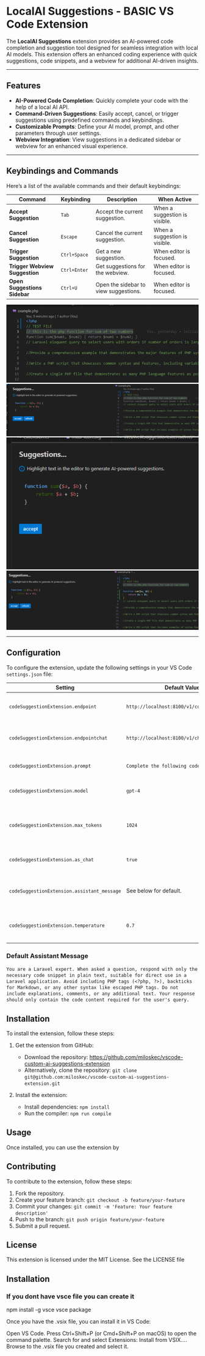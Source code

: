# LocalAI Suggestions - **BASIC** VS Code Extension

The **LocalAI Suggestions** extension provides an AI-powered code completion and suggestion tool designed for seamless integration with local AI models. This extension offers an enhanced coding experience with quick suggestions, code snippets, and a webview for additional AI-driven insights.

---

## Features

- **AI-Powered Code Completion**: Quickly complete your code with the help of a local AI API.
- **Command-Driven Suggestions**: Easily accept, cancel, or trigger suggestions using predefined commands and keybindings.
- **Customizable Prompts**: Define your AI model, prompt, and other parameters through user settings.
- **Webview Integration**: View suggestions in a dedicated sidebar or webview for an enhanced visual experience.

---

## Keybindings and Commands

Here’s a list of the available commands and their default keybindings:

| Command                            | Keybinding         | Description                               | When Active                    |
|------------------------------------|--------------------|-------------------------------------------|---------------------------------|
| **Accept Suggestion**              | `Tab`              | Accept the current suggestion.            | When a suggestion is visible.  |
| **Cancel Suggestion**              | `Escape`           | Cancel the current suggestion.            | When a suggestion is visible.  |
| **Trigger Suggestion**             | `Ctrl+Space`       | Get a new suggestion.                     | When editor is focused.        |
| **Trigger Webview Suggestion**     | `Ctrl+Enter`       | Get suggestions for the webview.          | When editor is focused.        |
| **Open Suggestions Sidebar**       | `Ctrl+U`           | Open the sidebar to view suggestions.     | When editor is focused.        |


![Inline](https://raw.githubusercontent.com/miloskec/vscode-custom-ai-suggestions-extension/refs/heads/master/src/media/ctrl%2Bspace.png)
![Sidebar](https://raw.githubusercontent.com/miloskec/vscode-custom-ai-suggestions-extension/refs/heads/master/src/media/ctrl%2Bu.png)
![WebViewPanel](https://raw.githubusercontent.com/miloskec/vscode-custom-ai-suggestions-extension/refs/heads/master/src/media/ctrl%2Benter.png)
![Accept](https://raw.githubusercontent.com/miloskec/vscode-custom-ai-suggestions-extension/refs/heads/master/src/media/accept.png)

---

## Configuration

To configure the extension, update the following settings in your VS Code `settings.json` file:

| Setting                              | Default Value                                    | Description                                                      |
|--------------------------------------|--------------------------------------------------|------------------------------------------------------------------|
| `codeSuggestionExtension.endpoint`   | `http://localhost:8100/v1/completions`          | The LocalAI API endpoint for completions.                       |
| `codeSuggestionExtension.endpointchat` | `http://localhost:8100/v1/chat/completions`    | The LocalAI API endpoint for chat-based completions.            |
| `codeSuggestionExtension.prompt`     | `Complete the following code:`                  | The prompt used by the AI model.                                |
| `codeSuggestionExtension.model`      | `gpt-4`                                         | The AI model used for suggestions.                              |
| `codeSuggestionExtension.max_tokens` | `1024`                                          | The maximum number of tokens for the AI response.               |
| `codeSuggestionExtension.as_chat`    | `true`                                          | Whether to use chat-based completions.                          |
| `codeSuggestionExtension.assistant_message` | See below for default.                      | The assistant's message for generating responses.               |
| `codeSuggestionExtension.temperature` | `0.7`                                          | The randomness level of the AI's responses.                     |

### **Default Assistant Message**
```plaintext
You are a Laravel expert. When asked a question, respond with only the necessary code snippet in plain text, suitable for direct use in a Laravel application. Avoid including PHP tags (<?php, ?>), backticks for Markdown, or any other syntax like escaped PHP tags. Do not include explanations, comments, or any additional text. Your response should only contain the code content required for the user's query.
```

## Installation
To install the extension, follow these steps:

1. Get the extension from GitHub:
   - Download the repository: https://github.com/miloskec/vscode-custom-ai-suggestions-extension
   - Alternatively, clone the repository: `git clone git@github.com:miloskec/vscode-custom-ai-suggestions-extension.git`

2. Install the extension:
   - Install dependencies: `npm install`
   - Run the compiler: `npm run compile`

## Usage
Once installed, you can use the extension by

## Contributing
To contribute to the extension, follow these steps:

1. Fork the repository.
2. Create your feature branch: `git checkout -b feature/your-feature`
3. Commit your changes: `git commit -m 'Feature: Your feature description'`
4. Push to the branch: `git push origin feature/your-feature`
5. Submit a pull request.

## License
This extension is licensed under the MIT License. See the LICENSE file

## Installation 
### If you dont have vsce file you can create it
npm install -g vsce
vsce package

Once you have the .vsix file, you can install it in VS Code:

Open VS Code.
Press Ctrl+Shift+P (or Cmd+Shift+P on macOS) to open the command palette.
Search for and select Extensions: Install from VSIX....
Browse to the .vsix file you created and select it.


